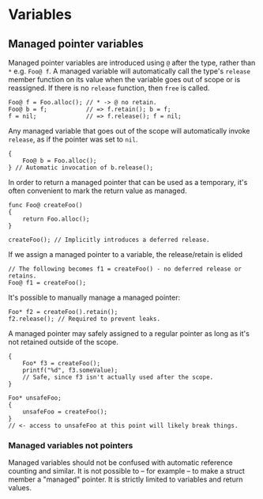 # Variables

## Managed pointer variables

Managed pointer variables are introduced using `@` after the type, rather than `*` e.g. `Foo@ f`. A managed variable will automatically call the type's `release` member function on its value when the variable goes out of scope or is reassigned. If there is no `release` function, then `free` is called.


```
Foo@ f = Foo.alloc(); // * -> @ no retain.
Foo@ b = f;           // => f.retain(); b = f;
f = nil;              // => f.release(); f = nil;
```

Any managed variable that goes out of the scope will automatically invoke `release`, as if the pointer was set to `nil`.

```
{
    Foo@ b = Foo.alloc();
} // Automatic invocation of b.release();
```

In order to return a managed pointer that can be used as a temporary, it's often convenient to mark the return value as managed.

```
func Foo@ createFoo()
{
    return Foo.alloc();
}

createFoo(); // Implicitly introduces a deferred release.
```

If we assign a managed pointer to a variable, the release/retain is elided

```
// The following becomes f1 = createFoo() - no deferred release or retains.
Foo@ f1 = createFoo(); 
```

It's possible to manually manage a managed pointer:

```
Foo* f2 = createFoo().retain();
f2.release(); // Required to prevent leaks.
```

A managed pointer may safely assigned to a regular pointer as long as it's not retained outside of the scope.

```
{
    Foo* f3 = createFoo(); 
    printf("%d", f3.someValue);
    // Safe, since f3 isn't actually used after the scope.
}

Foo* unsafeFoo;
{
    unsafeFoo = createFoo();
}
// <- access to unsafeFoo at this point will likely break things.
```

### Managed variables not pointers

Managed variables should not be confused with automatic reference counting and similar. It is not possible to – for example – to make a struct member a "managed" pointer. It is strictly limited to variables and return values.